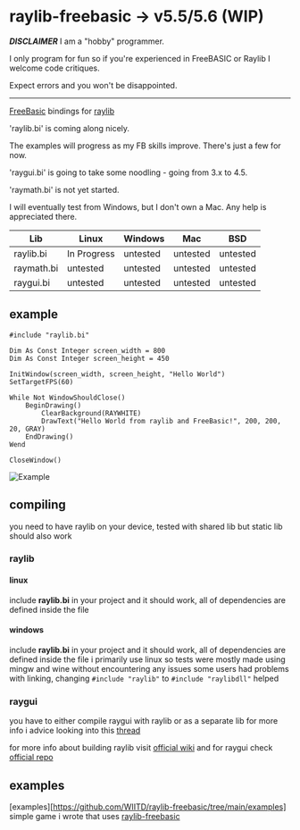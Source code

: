 # raylib-freebasic -> v5.5/5.6 (WIP)

***DISCLAIMER***
I am a "hobby" programmer. 

I only program for fun so if you're experienced in FreeBASIC or Raylib I welcome code critiques.

Expect errors and you won't be disappointed.

---

[FreeBasic](https://freebasic.net/) bindings for [raylib](https://github.com/raysan5/raylib)  

'raylib.bi' is coming along nicely.

The examples will progress as my FB skills improve.  There's just a few for now.

'raygui.bi' is going to take some noodling - going from 3.x to 4.5.

'raymath.bi' is not yet started.

I will eventually test from Windows, but I don't own a Mac.  Any help is appreciated there.

Lib | Linux | Windows | Mac | BSD |
--- | ----- | ------- | --- | --- |
raylib.bi | In Progress | untested |  untested |  untested
raymath.bi | untested | untested |  untested |  untested
raygui.bi | untested | untested | untested | untested

## example
```basic
#include "raylib.bi"

Dim As Const Integer screen_width = 800
Dim As Const Integer screen_height = 450

InitWindow(screen_width, screen_height, "Hello World")
SetTargetFPS(60)

While Not WindowShouldClose()
	BeginDrawing()
		ClearBackground(RAYWHITE)
		DrawText("Hello World from raylib and FreeBasic!", 200, 200, 20, GRAY)
	EndDrawing()
Wend

CloseWindow()
```

![Example](example.png)  
  
    

## compiling
you need to have raylib on your device, tested with shared lib but static lib should also work

### raylib

#### linux
include **raylib.bi** in your project and it should work, all of dependencies are defined inside the file

#### windows
include **raylib.bi** in your project and it should work, all of dependencies are defined inside the file
i primarily use linux so tests were mostly made using mingw and wine without encountering any issues
some users had problems with linking, changing ``` #include "raylib" ``` to ``` #include "raylibdll" ``` helped

### raygui
you have to either compile raygui with raylib or as a separate lib
for more info i advice looking into this [thread](https://github.com/WIITD/raylib-freebasic/issues/7)

for more info about building raylib visit [official wiki](https://github.com/raysan5/raylib/wiki)
and for raygui check [official repo](https://github.com/raysan5/raygui#building)

## examples
[examples][https://github.com/WIITD/raylib-freebasic/tree/main/examples]
simple game i wrote that uses [raylib-freebasic](https://github.com/WIITD/asteroid_field/tree/raylib-freebasic)
